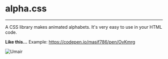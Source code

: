 # alpha.css

***

A CSS library makes animated alphabets. It's very easy to use in your HTML code. 

**Like this...**
Example: https://codepen.io/masif786/pen/OvKmrg

![Umair](https://scontent.fisb5-1.fna.fbcdn.net/v/t1.0-0/p206x206/30707589_594738014193141_2991896452637177417_n.jpg?_nc_cat=111&_nc_oc=AQmwrKVIYI8g6eiACpNjQsjbW3bcC_No87xkkMtzmuU0a6ON7QA7TCKnZrh_dLZbXvQ&_nc_ht=scontent.fisb5-1.fna&oh=a3355f501113b8d3cdcf8faf4cd93519&oe=5E2B6146)
